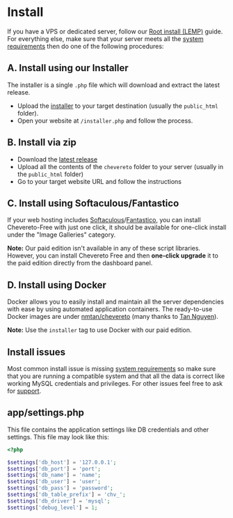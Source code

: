 # Install

If you have a VPS or dedicated server, follow our [Root install (LEMP)](./root-install.md) guide. For everything else, make sure that your server meets all the [system requirements](./requirements.md) then do one of the following procedures:

## A. Install using our Installer

The installer is a single `.php` file which will download and extract the latest release.

- Upload the [installer](https://chevereto.com/download/file/installer) to your target destination (usually the `public_html` folder).
- Open your website at `/installer.php` and follow the process.

## B. Install via zip

- Download the [latest release](https://chevereto.com/panel/downloads)
- Upload all the contents of the `chevereto` folder to your server (usually in the `public_html` folder)
- Go to your target website URL and follow the instructions

## C. Install using Softaculous/Fantastico

If your web hosting includes [Softaculous](https://softaculous.com/)/[Fantastico](https://netenberg.com/fantastico.php), you can install Chevereto-Free with just one click, it should be available for one-click install under the "Image Galleries" category.

**Note:** Our paid edition isn't available in any of these script libraries. However, you can install Chevereto Free and then **one-click upgrade** it to the paid edition directly from the dashboard panel.

## D. Install using Docker

Docker allows you to easily install and maintain all the server dependencies with ease by using automated application containers. The ready-to-use Docker images are under [nmtan/chevereto](https://hub.docker.com/r/nmtan/chevereto/) (many thanks to [Tan Nguyen](https://github.com/tanmng)).

**Note:** Use the `installer` tag to use Docker with our paid edition.

## Install issues

Most common install issue is missing [system requirements](./requirements.md) so make sure that you are running a compatible system and that all the data is correct like working MySQL credentials and privileges. For other issues feel free to ask for [support](https://chevereto.com/support).

## app/settings.php

This file contains the application settings like DB credentials and other settings. This file may look like this:

```php
<?php

$settings['db_host'] = '127.0.0.1';
$settings['db_port'] = 'port';
$settings['db_name'] = 'name';
$settings['db_user'] = 'user';
$settings['db_pass'] = 'password';
$settings['db_table_prefix'] = 'chv_';
$settings['db_driver'] = 'mysql';
$settings['debug_level'] = 1;
```
